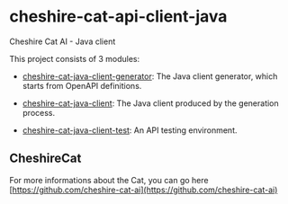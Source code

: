 # cheshire-cat-api-client-java

Cheshire Cat AI - Java client

This project consists of 3 modules:

- [cheshire-cat-java-client-generator](cheshire-cat-java-client-generator): The Java client generator, which starts from OpenAPI definitions.

- [cheshire-cat-java-client](cheshire-cat-java-client): The Java client produced by the generation process.

- [cheshire-cat-java-client-test](cheshire-cat-java-client-test): An API testing environment.

## CheshireCat

For more informations about the Cat, you can go here [https://github.com/cheshire-cat-ai](https://github.com/cheshire-cat-ai)
